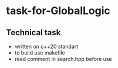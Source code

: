 # task-for-GlobalLogic
## Technical task
* written on c++20 standart
* to build use makefile
* read comment in search.hpp before use
